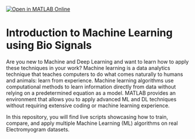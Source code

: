 [![Open in MATLAB Online](https://www.mathworks.com/images/responsive/global/open-in-matlab-online.svg)](https://matlab.mathworks.com/open/github/v1?repo=armandogarcia17/MAPTA---EMG-Classification)

# Introduction to Machine Learning using Bio Signals

Are you new to Machine and Deep Learning and want to learn how to apply these techniques in your work? Machine learning is a data analytics technique that teaches computers to do what comes naturally to humans and animals: learn from experience. Machine learning algorithms use computational methods to learn information directly from data without relying on a predetermined equation as a model.  MATLAB provides an environment that allows you to apply advanced ML and DL techniques without requiring extensive coding or machine learning experience.

In this repository, you will find live scripts showcasing how to train, compare, and apply multiple Machine Learning (ML) algorithms on real Electromyogram datasets. 


